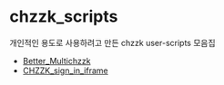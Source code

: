 # chzzk_scripts

개인적인 용도로 사용하려고 만든 chzzk user-scripts 모음집

- [Better_Multichzzk](https://github.com/nomomo/Chzzk_Scripts/tree/main/Better_Multichzzk)
- [CHZZK_sign_in_iframe](https://github.com/nomomo/Chzzk_Scripts/tree/main/CHZZK_sign_in_iframe)